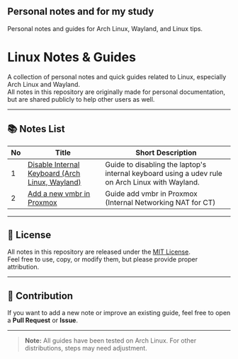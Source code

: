 ## Personal notes and for my study
Personal notes and guides for Arch Linux, Wayland, and Linux tips.

# Linux Notes & Guides

A collection of personal notes and quick guides related to Linux, especially Arch Linux and Wayland.  
All notes in this repository are originally made for personal documentation, but are shared publicly to help other users as well.

---

## 📚 Notes List

| No | Title | Short Description |
|----|-------|-------------------|
| 1  | [Disable Internal Keyboard (Arch Linux, Wayland)](https://github.com/synzx97/Disable-keyboard-internal-linux/blob/main/docs) | Guide to disabling the laptop's internal keyboard using a udev rule on Arch Linux with Wayland. |
| 2  | [Add a new vmbr in Proxmox](https://github.com/synzx97/Note-for-Me/blob/main/Proxmox-Tips/English_ProxmoxSetup-Add-vmbr) | Guide add vmbr in Proxmox (Internal Networking NAT for CT) |

---

## 📜 License
All notes in this repository are released under the [MIT License](https://github.com/synzx97/MIT-LIC-synzx/tree/main?tab=MIT-1-ov-file).  
Feel free to use, copy, or modify them, but please provide proper attribution.

---

## 💬 Contribution
If you want to add a new note or improve an existing guide, feel free to open a **Pull Request** or **Issue**.

---

> **Note:** All guides have been tested on Arch Linux. For other distributions, steps may need adjustment.
